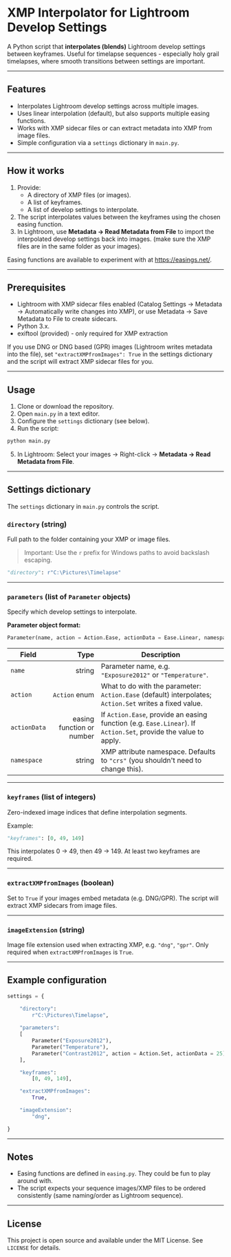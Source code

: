 # XMP Interpolator for Lightroom Develop Settings

A Python script that **interpolates (blends)** Lightroom develop settings between keyframes.
Useful for timelapse sequences - especially holy grail timelapses, where smooth transitions between settings are important.

---

## Features

- Interpolates Lightroom develop settings across multiple images.
- Uses linear interpolation (default), but also supports multiple easing functions.
- Works with XMP sidecar files or can extract metadata into XMP from image files.
- Simple configuration via a `settings` dictionary in `main.py`.

---

## How it works

1. Provide:
   - A directory of XMP files (or images).
   - A list of keyframes.
   - A list of develop settings to interpolate.
2. The script interpolates values between the keyframes using the chosen easing function.
3. In Lightroom, use **Metadata → Read Metadata from File** to import the interpolated develop settings back into images. (make sure the XMP files are in the same folder as your images).

Easing functions are available to experiment with at https://easings.net/.

---

## Prerequisites

- Lightroom with XMP sidecar files enabled (Catalog Settings → Metadata → Automatically write changes into XMP), or use Metadata → Save Metadata to File to create sidecars.
- Python 3.x.
- exiftool (provided) - only required for XMP extraction

If you use DNG or DNG based (GPR) images (Lightroom writes metadata into the file), set `"extractXMPfromImages": True` in the settings dictionary and the script will extract XMP sidecar files for you.

---

## Usage

1. Clone or download the repository.
2. Open `main.py` in a text editor.
3. Configure the `settings` dictionary (see below).
4. Run the script:

```bash
python main.py
```

5. In Lightroom:
   Select your images → Right-click → **Metadata → Read Metadata from File**.

---

## Settings dictionary

The `settings` dictionary in `main.py` controls the script.

### `directory` (string)

Full path to the folder containing your XMP or image files.

> Important: Use the `r` prefix for Windows paths to avoid backslash escaping.

```python
"directory": r"C:\Pictures\Timelapse"
```

---

### `parameters` (list of `Parameter` objects)

Specify which develop settings to interpolate.

**Parameter object format:**

```python
Parameter(name, action = Action.Ease, actionData = Ease.Linear, namespace = "crs")
```

| Field | Type | Description |
|---|---:|---|
| `name` | string | Parameter name, e.g. `"Exposure2012"` or `"Temperature"`. |
| `action` | `Action` enum | What to do with the parameter: `Action.Ease` (default) interpolates; `Action.Set` writes a fixed value. |
| `actionData` | easing function or number | If `Action.Ease`, provide an easing function (e.g. `Ease.Linear`). If `Action.Set`, provide the value to apply. |
| `namespace` | string | XMP attribute namespace. Defaults to `"crs"` (you shouldn't need to change this). |

---

### `keyframes` (list of integers)

Zero-indexed image indices that define interpolation segments.

Example:

```python
"keyframes": [0, 49, 149]
```

This interpolates 0 → 49, then 49 → 149. At least two keyframes are required.

---

### `extractXMPfromImages` (boolean)

Set to `True` if your images embed metadata (e.g. DNG/GPR). The script will extract XMP sidecars from image files.

---

### `imageExtension` (string)

Image file extension used when extracting XMP, e.g. `"dng"`, `"gpr"`. Only required when `extractXMPfromImages` is `True`.

---

## Example configuration

```python
settings = {

    "directory":
        r"C:\Pictures\Timelapse",
    
    "parameters": 
    [
        Parameter("Exposure2012"),
        Parameter("Temperature"),
        Parameter("Contrast2012", action = Action.Set, actionData = 25)
    ],

    "keyframes":
        [0, 49, 149],

    "extractXMPfromImages":
        True,

    "imageExtension":
        "dng",

}
```

---

## Notes

- Easing functions are defined in `easing.py`. They could be fun to play around with.
- The script expects your sequence images/XMP files to be ordered consistently (same naming/order as Lightroom sequence).

---

## License

This project is open source and available under the MIT License. See `LICENSE` for details.
